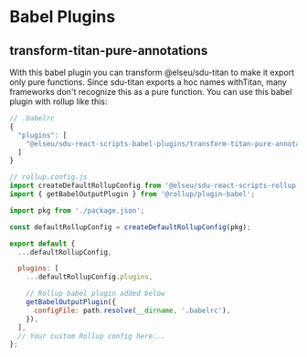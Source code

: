 # Babel Plugins

## transform-titan-pure-annotations

With this babel plugin you can transform @elseu/sdu-titan to make it export only pure functions.
Since sdu-titan exports a hoc names withTitan, many frameworks don't recognize this as a pure function.
You can use this babel plugin with rollup like this:

```js
// .babelrc
{
  "plugins": [
    "@elseu/sdu-react-scripts-babel-plugins/transform-titan-pure-annotations"
  ]
}
```

```js
// rollup.config.js
import createDefaultRollupConfig from '@elseu/sdu-react-scripts-rollup';
import { getBabelOutputPlugin } from '@rollup/plugin-babel';

import pkg from './package.json';

const defaultRollupConfig = createDefaultRollupConfig(pkg);

export default {
  ...defaultRollupConfig,

  plugins: [
    ...defaultRollupConfig.plugins,

    // Rollup babel plugin added below
    getBabelOutputPlugin({
      configFile: path.resolve(__dirname, '.babelrc'),
    }),
  ],
  // Your custom Rollup config here...
};
```
